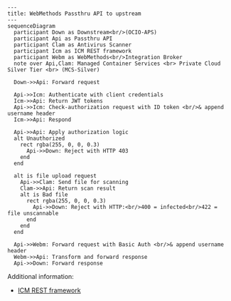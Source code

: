```mermaid
---
title: WebMethods Passthru API to upstream
---
sequenceDiagram
  participant Down as Downstream<br/>(OCIO-APS)
  participant Api as Passthru API
  participant Clam as Antivirus Scanner
  participant Icm as ICM REST framework
  participant Webm as WebMethods<br/>Integration Broker
  note over Api,Clam: Managed Container Services <br> Private Cloud Silver Tier <br> (MCS-Silver)

  Down->>Api: Forward request

  Api->>Icm: Authenticate with client credentials
  Icm->>Api: Return JWT tokens
  Api->>Icm: Check-authorization request with ID token <br/>& append username header
  Icm->>Api: Respond

  Api->>Api: Apply authorization logic
  alt Unauthorized
    rect rgba(255, 0, 0, 0.3)
      Api->>Down: Reject with HTTP 403
    end
  end

  alt is file upload request
    Api->>Clam: Send file for scanning
    Clam->>Api: Return scan result
    alt is Bad file
      rect rgba(255, 0, 0, 0.3)
        Api->>Down: Reject with HTTP:<br/>400 = infected<br/>422 = file unscannable
      end
    end
  end

  Api->>Webm: Forward request with Basic Auth <br/>& append username header
  Webm->>Api: Transform and forward response
  Api->>Down: Forward response
```

Additional information:

- [ICM REST framework](https://dev.azure.com/bc-icm/SiebelCRM%20Lab/_wiki/wikis/SiebelCRM-Lab.wiki/575/Siebel-Application-Client-ID-(Service-Account)-Operation-for-DATA-API)
